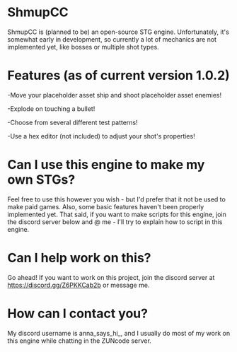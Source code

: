 # ShmupCC
ShmupCC is (planned to be) an open-source STG engine. Unfortunately, it's somewhat early in development, so currently a lot of mechanics are not implemented yet, like bosses or multiple shot types.



# Features (as of current version 1.0.2)
-Move your placeholder asset ship and shoot placeholder asset enemies!

-Explode on touching a bullet!

-Choose from several different test patterns!

-Use a hex editor (not included) to adjust your shot's properties!

# Can I use this engine to make my own STGs?
Feel free to use this however you wish - but I'd prefer that it not be used to make paid games. Also, some basic features haven't been properly implemented yet. That said, if you want to make scripts for this engine, join the discord server below and @ me - I'll try to explain how to script in this engine.

# Can I help work on this?
Go ahead! If you want to work on this project, join the discord server at https://discord.gg/Z6PKKCab2b or message me.

# How can I contact you?
My discord username is anna_says_hi_, and I usually do most of my work on this engine while chatting in the ZUNcode server.
